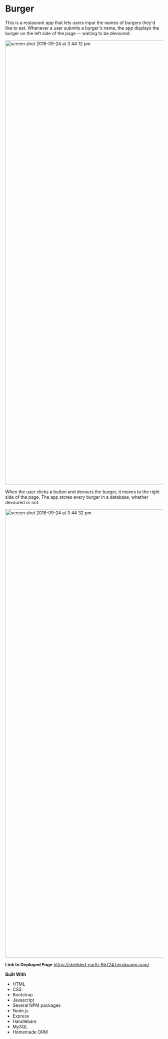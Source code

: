 # Burger

This is a restaurant app that lets users input the names of burgers they'd like to eat. Whenever a user submits a burger's name, the app displays the burger on the left side of the page -- waiting to be devoured. 

<img width="1417" alt="screen shot 2018-09-24 at 3 44 12 pm" src="https://user-images.githubusercontent.com/32691396/45978051-dc219c00-c010-11e8-92ba-93506aa49abc.png">

When the user clicks a button and devours the burger, it moves to the right side of the page. The app stores every burger in a database, whether devoured or not.

<img width="1429" alt="screen shot 2018-09-24 at 3 44 32 pm" src="https://user-images.githubusercontent.com/32691396/45978050-dc219c00-c010-11e8-836f-5532b6e15489.png">

**Link to Deployed Page**
https://shielded-earth-95724.herokuapp.com/

**Built With**
- HTML
- CSS
- Bootstrap
- Javascript
- Several NPM packages
- Node.js
- Express
- Handlebars
- MySQL
- Homemade ORM
